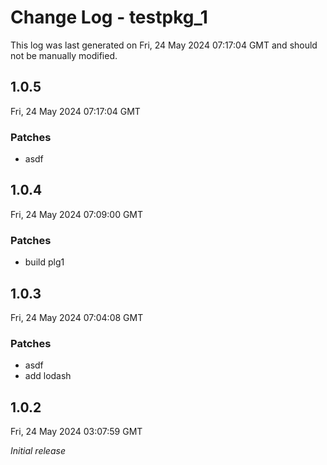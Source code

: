 # Change Log - testpkg_1

This log was last generated on Fri, 24 May 2024 07:17:04 GMT and should not be manually modified.

## 1.0.5
Fri, 24 May 2024 07:17:04 GMT

### Patches

- asdf

## 1.0.4
Fri, 24 May 2024 07:09:00 GMT

### Patches

- build plg1

## 1.0.3
Fri, 24 May 2024 07:04:08 GMT

### Patches

- asdf
- add lodash

## 1.0.2
Fri, 24 May 2024 03:07:59 GMT

_Initial release_

